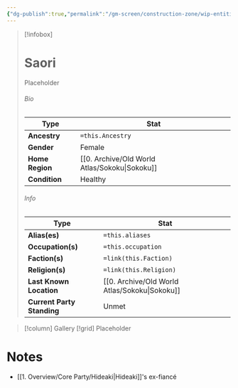 ```yaml
---
{"dg-publish":true,"permalink":"/gm-screen/construction-zone/wip-entities/npc-compendium/background/saori/","noteIcon":""}
---
```



> [!infobox]
> # Saori
> Placeholder
> ###### Bio
> Type |  Stat |
> ---|---|
> **Ancestry** | `=this.Ancestry` |
> **Gender** | Female |
> **Home Region** | [[0. Archive/Old World Atlas/Sokoku\|Sokoku]] |
> **Condition** | Healthy |
> ###### Info
> Type |  Stat |
> ---|---|
> **Alias(es)** | `=this.aliases` |
> **Occupation(s)** | `=this.occupation` |
> **Faction(s)** | `=link(this.Faction)` |
> **Religion(s)** | `=link(this.Religion)` |
> **Last Known Location** | [[0. Archive/Old World Atlas/Sokoku\|Sokoku]] |
> **Current Party Standing** | Unmet |

> [!column] Gallery 
> [!grid] 
> Placeholder

# Notes

- [[1. Overview/Core Party/Hideaki\|Hideaki]]'s ex-fiancé 

